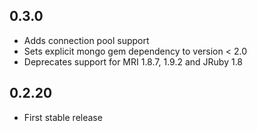0.3.0
-----------
- Adds connection pool support
- Sets explicit mongo gem dependency to version < 2.0
- Deprecates support for MRI 1.8.7, 1.9.2 and JRuby 1.8

0.2.20
-----------
- First stable release
